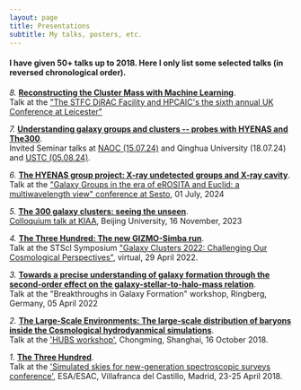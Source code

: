 ```yaml
---
layout: page
title: Presentations
subtitle: My talks, posters, etc.
---
```


#### I have given 50+ talks up to 2018. Here I only list some selected talks (in reversed chronological order).

*8.* [**Reconstructing the Cluster Mass with Machine Learning**](https://docs.google.com/presentation/d/1OmMYtTYk0-jw1bz7-9Obvt_VjiJ4RQQzhsfu3wtdpFE/edit?usp=sharing).\
Talk at the ["The STFC DiRAC Facility and HPCAIC's the sixth annual UK Conference at Leicester"](https://www.hpcadvisorycouncil.com/events/2024/uk-conference/agenda.php)
 
*7.* [**Understanding galaxy groups and clusters -- probes with HYENAS and The300**](https://docs.google.com/presentation/d/1AboDa_1GqB0yjdqQdmZb1MsGEE5-6xgNz-UweQn-Wt4/edit?usp=sharing).\
Invited Seminar talks at [NAOC (15.07.24)](/assets/presentations/poster-WeiguangCui.pdf) and Qinghua University (18.07.24) and [USTC (05.08.24)](https://astro.ustc.edu.cn/2024/0717/c14971a647820/pagem.htm).

*6.* [**The HYENAS group project: X-ray undetected groups and X-ray cavity**](https://docs.google.com/presentation/d/1I-8M-CJauyPbbrmDJHAOOsRY5H8b6nnZIOX0FFZttqQ/edit?usp=sharing).\
Talk at the ["Galaxy Groups in the era of eROSITA and Euclid: a multiwavelength view" conference at Sesto](https://www.sexten-cfa.eu/event/galaxy-groups-in-the-era-of-erosita-and-euclid-a-multiwavelength-view/), 01 July, 2024

*5.* [**The 300 galaxy clusters: seeing the unseen**](/assets/presentations/The_Three_Hundred_Presentation-KIAA.pdf).\
 [Colloquium talk at KIAA](https://kiaa.pku.edu.cn/info/1024/9077.htm), Beijing University, 16 November, 2023

*4.*  [**The Three Hundred: The new GIZMO-Simba run**](/assets/presentations/The_Three_Hundred_Presentation_STSci.pdf).\
Talk at the STScl Symposium ["Galaxy Clusters 2022: Challenging Our Cosmological Perspectives"](https://www.stsci.edu/contents/events/stsci/2022/april/galaxy-clusters-2022-challenging-our-cosmological-perspectives), virtual, 29 April 2022.

*3.*  [**Towards a precise understanding of galaxy formation through the second-order effect on the galaxy-stellar-to-halo-mass relation**](/assets/presentations/galaxy_halo_relation-Ringberg.pdf).\
Talk at the "Breakthroughs in Galaxy Formation" workshop, Ringberg, Germany, 05 April 2022

*2.*  [**The Large-Scale Environments: The large-scale distribution of baryons inside the Cosmological hydrodyanmical simulations**](https://github.com/weiguangcui/The-LSE---presentation/blob/master/The_LSE_presentation-Weiguang.pdf).\
Talk at the ['HUBS workshop'](http://hubs.tongji.edu.cn/index.php?classid=5202), Chongming, Shanghai, 16 October 2018.

*1.*  [**The Three Hundred**](https://www.cosmos.esa.int/documents/1478086/1675835/Cui-300_galaxy_clusters.pdf/3b032363-e02c-df22-976e-589e386669d8).\
Talk at the ['Simulated skies for new-generation spectroscopic surveys conference'](https://www.cosmos.esa.int/web/simulated-skies/home), ESA/ESAC, Villafranca del Castillo, Madrid, 23-25 April 2018.
